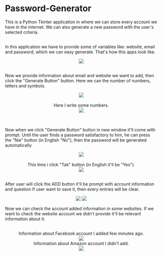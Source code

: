 # Password-Generator
This is a Python Tkinter application in where we can store every account we have in the internet. We can also generate a new password with the user's selected criteria.

</br>
In this application we have to provide some of variables like: website, email and password, which we can easy generate. That's how this apps look like.
<p align="center">
  <img src="https://user-images.githubusercontent.com/116543741/226462139-b79a0baa-7a8c-421f-bd03-8e5b2492c93d.png" />
</p>

</br>
Now we provide information about email and website we want to add, then click the "Generate Button" button. Here we can the number of numbers, letters and symbols.
<p align="center">
  <img src="https://user-images.githubusercontent.com/116543741/226462255-b9d5b853-8de4-40a1-96e4-4bb6405a94fe.png" />
  </br></br>Here I write some numbers.</br>
  <img src="https://user-images.githubusercontent.com/116543741/226462240-4ca59bd0-79b2-4f99-bdc6-cb23e77632b9.png" />
</p>

</br></br>
Now when we click "Generate Button" button in new window it'll come with prompt. 
Until the user finds a password satisfactory to him, he can press the "Nie" button (in English "No"), then the password will be generated automatically
<p align="center">
  <img src="https://user-images.githubusercontent.com/116543741/226462273-2a74290e-a50d-4b80-90d7-031cf28e42d4.png" />
  </br></br>This time i click "Tak" button (in English it'll be "Yes").</br>
  <img src="https://user-images.githubusercontent.com/116543741/226462285-32cb7606-7cca-4590-a27f-9ee9e25b8a7c.png" />
</p>

</br>
After user will click the ADD button it'll be prompt with account information and question if user want to save it, then every entries will be clear.
<p align="center">
  <img src="https://user-images.githubusercontent.com/116543741/226464901-d90bdce3-6a37-49f8-bb66-0bdb2318430e.png" />
  <img src="https://user-images.githubusercontent.com/116543741/226464413-1520ce55-1fa5-4331-8ecb-4db7b1316de7.png" />
</p>


Now we can check the account added information in some websites. If we want to check the website account we didn't provide it'll be relevant information about it.
<p align="center">
  </br>
  Information about Facebook account I added few minutes ago.
  </br>
  <img src="https://user-images.githubusercontent.com/116543741/226464883-754eb33f-9490-4c3a-a284-11adec5ce351.png" />
  </br>
  Information about Amazon account I didn't add.
  </br>
  <img src="https://user-images.githubusercontent.com/116543741/226464923-ad798679-b569-4551-a0de-d25dd9619b6b.png" />
</p>




